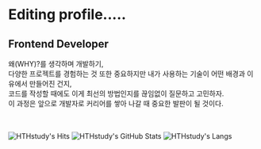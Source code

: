 # Editing profile.....

## Frontend Developer
왜(WHY)?를 생각하며 개발하기,<br>
다양한 프로젝트를 경험하는 것 또한 중요하지만 내가 사용하는 기술이 어떤 배경과 이유에서 만들어진 건지,<br>
코드를 작성할 때에도 이게 최선의 방법인지를 끊임없이 질문하고 고민하자.<br>
이 과정은 앞으로 개발자로 커리어를 쌓아 나갈 때 중요한 발판이 될 것이다.<br>
<br>
<br>

<img alt="HTHstudy's Hits" src="https://hits.seeyoufarm.com/api/count/incr/badge.svg?url=https%3A%2F%2Fgithub.com%2FHTHstudy&count_bg=%233D81C8&title_bg=%23555555&icon=&icon_color=%23E7E7E7&title=hits&edge_flat=false" />  
<img  alt="HTHstudy's GitHub Stats" src="https://github-readme-stats.vercel.app/api?username=HTHstudy&theme=tokyonight&show_icons=true&hide_border=true" />
<img alt="HTHstudy's Langs" src="https://github-readme-stats.vercel.app/api/top-langs/?username=HTHstudy&layout=compact" />
